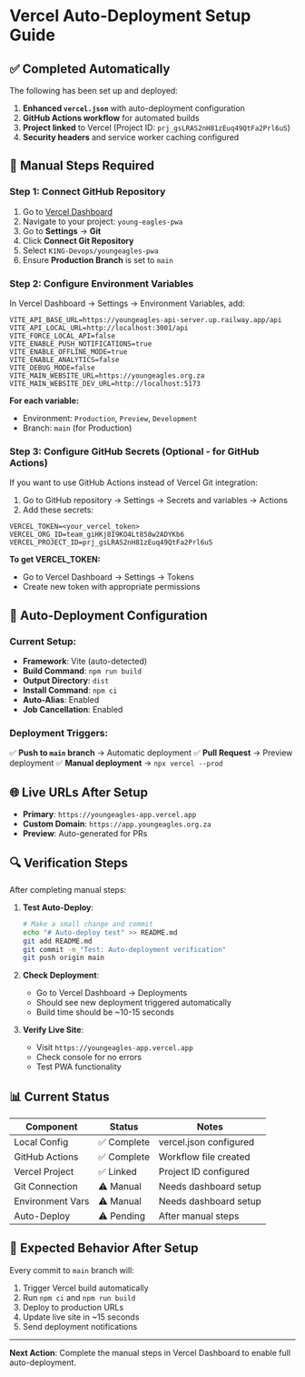 # Vercel Auto-Deployment Setup Guide

## ✅ **Completed Automatically**

The following has been set up and deployed:

1. **Enhanced `vercel.json`** with auto-deployment configuration
2. **GitHub Actions workflow** for automated builds
3. **Project linked** to Vercel (Project ID: `prj_gsLRAS2nH81zEuq49QtFa2Prl6uS`)
4. **Security headers** and service worker caching configured

## 🔧 **Manual Steps Required**

### **Step 1: Connect GitHub Repository**

1. Go to [Vercel Dashboard](https://vercel.com/dashboard)
2. Navigate to your project: `young-eagles-pwa`
3. Go to **Settings** → **Git**
4. Click **Connect Git Repository**
5. Select `K1NG-Devops/youngeagles-pwa`
6. Ensure **Production Branch** is set to `main`

### **Step 2: Configure Environment Variables**

In Vercel Dashboard → Settings → Environment Variables, add:

```env
VITE_API_BASE_URL=https://youngeagles-api-server.up.railway.app/api
VITE_API_LOCAL_URL=http://localhost:3001/api
VITE_FORCE_LOCAL_API=false
VITE_ENABLE_PUSH_NOTIFICATIONS=true
VITE_ENABLE_OFFLINE_MODE=true
VITE_ENABLE_ANALYTICS=false
VITE_DEBUG_MODE=false
VITE_MAIN_WEBSITE_URL=https://youngeagles.org.za
VITE_MAIN_WEBSITE_DEV_URL=http://localhost:5173
```

**For each variable:**
- Environment: `Production`, `Preview`, `Development`
- Branch: `main` (for Production)

### **Step 3: Configure GitHub Secrets (Optional - for GitHub Actions)**

If you want to use GitHub Actions instead of Vercel Git integration:

1. Go to GitHub repository → Settings → Secrets and variables → Actions
2. Add these secrets:

```
VERCEL_TOKEN=<your_vercel_token>
VERCEL_ORG_ID=team_giHKj8I9KO4Lt858w2ADYKb6
VERCEL_PROJECT_ID=prj_gsLRAS2nH81zEuq49QtFa2Prl6uS
```

**To get VERCEL_TOKEN:**
- Go to Vercel Dashboard → Settings → Tokens
- Create new token with appropriate permissions

## 🚀 **Auto-Deployment Configuration**

### **Current Setup:**

- **Framework**: Vite (auto-detected)
- **Build Command**: `npm run build`
- **Output Directory**: `dist`
- **Install Command**: `npm ci`
- **Auto-Alias**: Enabled
- **Job Cancellation**: Enabled

### **Deployment Triggers:**

✅ **Push to `main` branch** → Automatic deployment
✅ **Pull Request** → Preview deployment
✅ **Manual deployment** → `npx vercel --prod`

## 🌐 **Live URLs After Setup**

- **Primary**: `https://youngeagles-app.vercel.app`
- **Custom Domain**: `https://app.youngeagles.org.za`
- **Preview**: Auto-generated for PRs

## 🔍 **Verification Steps**

After completing manual steps:

1. **Test Auto-Deploy**:
   ```bash
   # Make a small change and commit
   echo "# Auto-deploy test" >> README.md
   git add README.md
   git commit -m "Test: Auto-deployment verification"
   git push origin main
   ```

2. **Check Deployment**:
   - Go to Vercel Dashboard → Deployments
   - Should see new deployment triggered automatically
   - Build time should be ~10-15 seconds

3. **Verify Live Site**:
   - Visit `https://youngeagles-app.vercel.app`
   - Check console for no errors
   - Test PWA functionality

## 📊 **Current Status**

| Component | Status | Notes |
|-----------|--------|-------|
| Local Config | ✅ Complete | vercel.json configured |
| GitHub Actions | ✅ Complete | Workflow file created |
| Vercel Project | ✅ Linked | Project ID configured |
| Git Connection | ⚠️ Manual | Needs dashboard setup |
| Environment Vars | ⚠️ Manual | Needs dashboard setup |
| Auto-Deploy | ⚠️ Pending | After manual steps |

## 🎯 **Expected Behavior After Setup**

Every commit to `main` branch will:
1. Trigger Vercel build automatically
2. Run `npm ci` and `npm run build`
3. Deploy to production URLs
4. Update live site in ~15 seconds
5. Send deployment notifications

---

**Next Action**: Complete the manual steps in Vercel Dashboard to enable full auto-deployment. 